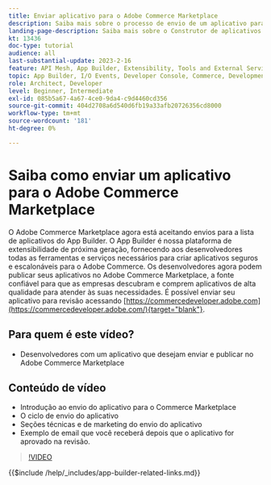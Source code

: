 ```yaml
---
title: Enviar aplicativo para o Adobe Commerce Marketplace
description: Saiba mais sobre o processo de envio de um aplicativo para o Commerce Marketplace.
landing-page-description: Saiba mais sobre o Construtor de aplicativos da Adobe Developer e como enviar um aplicativo para o Commerce Marketplace.
kt: 13436
doc-type: tutorial
audience: all
last-substantial-update: 2023-2-16
feature: API Mesh, App Builder, Extensibility, Tools and External Services
topic: App Builder, I/O Events, Developer Console, Commerce, Development, Integrations
role: Architect, Developer
level: Beginner, Intermediate
exl-id: 085b5a67-4a67-4ce0-9da4-c9d4460cd356
source-git-commit: 404d2708a6d540d6fb19a33afb20726356cd8000
workflow-type: tm+mt
source-wordcount: '181'
ht-degree: 0%

---
```


# Saiba como enviar um aplicativo para o Adobe Commerce Marketplace

O Adobe Commerce Marketplace agora está aceitando envios para a lista de aplicativos do App Builder. O App Builder é nossa plataforma de extensibilidade de próxima geração, fornecendo aos desenvolvedores todas as ferramentas e serviços necessários para criar aplicativos seguros e escalonáveis para o Adobe Commerce. Os desenvolvedores agora podem publicar seus aplicativos no Adobe Commerce Marketplace, a fonte confiável para que as empresas descubram e comprem aplicativos de alta qualidade para atender às suas necessidades. É possível enviar seu aplicativo para revisão acessando [https://commercedeveloper.adobe.com](https://commercedeveloper.adobe.com/){target="blank"}.

## Para quem é este vídeo?

* Desenvolvedores com um aplicativo que desejam enviar e publicar no Adobe Commerce Marketplace

## Conteúdo de vídeo

* Introdução ao envio do aplicativo para o Commerce Marketplace
* O ciclo de envio do aplicativo
* Seções técnicas e de marketing do envio do aplicativo
* Exemplo de email que você receberá depois que o aplicativo for aprovado na revisão.

>[!VIDEO](https://video.tv.adobe.com/v/3420313)

{{$include /help/_includes/app-builder-related-links.md}}
